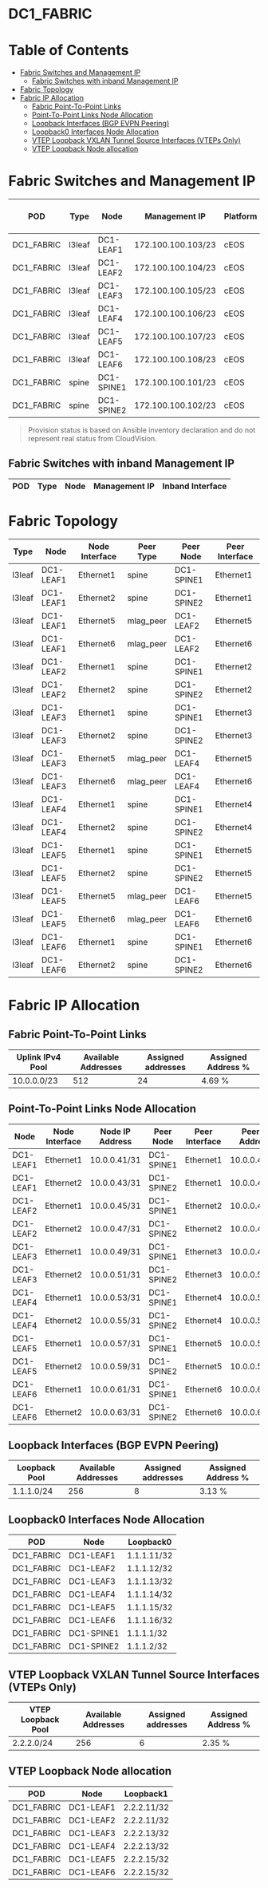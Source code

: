 # DC1_FABRIC

# Table of Contents

- [Fabric Switches and Management IP](#fabric-switches-and-management-ip)
  - [Fabric Switches with inband Management IP](#fabric-switches-with-inband-management-ip)
- [Fabric Topology](#fabric-topology)
- [Fabric IP Allocation](#fabric-ip-allocation)
  - [Fabric Point-To-Point Links](#fabric-point-to-point-links)
  - [Point-To-Point Links Node Allocation](#point-to-point-links-node-allocation)
  - [Loopback Interfaces (BGP EVPN Peering)](#loopback-interfaces-bgp-evpn-peering)
  - [Loopback0 Interfaces Node Allocation](#loopback0-interfaces-node-allocation)
  - [VTEP Loopback VXLAN Tunnel Source Interfaces (VTEPs Only)](#vtep-loopback-vxlan-tunnel-source-interfaces-vteps-only)
  - [VTEP Loopback Node allocation](#vtep-loopback-node-allocation)

# Fabric Switches and Management IP

| POD | Type | Node | Management IP | Platform | Provisioned in CloudVision |
| --- | ---- | ---- | ------------- | -------- | -------------------------- |
| DC1_FABRIC | l3leaf | DC1-LEAF1 | 172.100.100.103/23 | cEOS | Provisioned |
| DC1_FABRIC | l3leaf | DC1-LEAF2 | 172.100.100.104/23 | cEOS | Provisioned |
| DC1_FABRIC | l3leaf | DC1-LEAF3 | 172.100.100.105/23 | cEOS | Provisioned |
| DC1_FABRIC | l3leaf | DC1-LEAF4 | 172.100.100.106/23 | cEOS | Provisioned |
| DC1_FABRIC | l3leaf | DC1-LEAF5 | 172.100.100.107/23 | cEOS | Provisioned |
| DC1_FABRIC | l3leaf | DC1-LEAF6 | 172.100.100.108/23 | cEOS | Provisioned |
| DC1_FABRIC | spine | DC1-SPINE1 | 172.100.100.101/23 | cEOS | Provisioned |
| DC1_FABRIC | spine | DC1-SPINE2 | 172.100.100.102/23 | cEOS | Provisioned |

> Provision status is based on Ansible inventory declaration and do not represent real status from CloudVision.

## Fabric Switches with inband Management IP
| POD | Type | Node | Management IP | Inband Interface |
| --- | ---- | ---- | ------------- | ---------------- |

# Fabric Topology

| Type | Node | Node Interface | Peer Type | Peer Node | Peer Interface |
| ---- | ---- | -------------- | --------- | ----------| -------------- |
| l3leaf | DC1-LEAF1 | Ethernet1 | spine | DC1-SPINE1 | Ethernet1 |
| l3leaf | DC1-LEAF1 | Ethernet2 | spine | DC1-SPINE2 | Ethernet1 |
| l3leaf | DC1-LEAF1 | Ethernet5 | mlag_peer | DC1-LEAF2 | Ethernet5 |
| l3leaf | DC1-LEAF1 | Ethernet6 | mlag_peer | DC1-LEAF2 | Ethernet6 |
| l3leaf | DC1-LEAF2 | Ethernet1 | spine | DC1-SPINE1 | Ethernet2 |
| l3leaf | DC1-LEAF2 | Ethernet2 | spine | DC1-SPINE2 | Ethernet2 |
| l3leaf | DC1-LEAF3 | Ethernet1 | spine | DC1-SPINE1 | Ethernet3 |
| l3leaf | DC1-LEAF3 | Ethernet2 | spine | DC1-SPINE2 | Ethernet3 |
| l3leaf | DC1-LEAF3 | Ethernet5 | mlag_peer | DC1-LEAF4 | Ethernet5 |
| l3leaf | DC1-LEAF3 | Ethernet6 | mlag_peer | DC1-LEAF4 | Ethernet6 |
| l3leaf | DC1-LEAF4 | Ethernet1 | spine | DC1-SPINE1 | Ethernet4 |
| l3leaf | DC1-LEAF4 | Ethernet2 | spine | DC1-SPINE2 | Ethernet4 |
| l3leaf | DC1-LEAF5 | Ethernet1 | spine | DC1-SPINE1 | Ethernet5 |
| l3leaf | DC1-LEAF5 | Ethernet2 | spine | DC1-SPINE2 | Ethernet5 |
| l3leaf | DC1-LEAF5 | Ethernet5 | mlag_peer | DC1-LEAF6 | Ethernet5 |
| l3leaf | DC1-LEAF5 | Ethernet6 | mlag_peer | DC1-LEAF6 | Ethernet6 |
| l3leaf | DC1-LEAF6 | Ethernet1 | spine | DC1-SPINE1 | Ethernet6 |
| l3leaf | DC1-LEAF6 | Ethernet2 | spine | DC1-SPINE2 | Ethernet6 |

# Fabric IP Allocation

## Fabric Point-To-Point Links

| Uplink IPv4 Pool | Available Addresses | Assigned addresses | Assigned Address % |
| ---------------- | ------------------- | ------------------ | ------------------ |
| 10.0.0.0/23 | 512 | 24 | 4.69 % |

## Point-To-Point Links Node Allocation

| Node | Node Interface | Node IP Address | Peer Node | Peer Interface | Peer IP Address |
| ---- | -------------- | --------------- | --------- | -------------- | --------------- |
| DC1-LEAF1 | Ethernet1 | 10.0.0.41/31 | DC1-SPINE1 | Ethernet1 | 10.0.0.40/31 |
| DC1-LEAF1 | Ethernet2 | 10.0.0.43/31 | DC1-SPINE2 | Ethernet1 | 10.0.0.42/31 |
| DC1-LEAF2 | Ethernet1 | 10.0.0.45/31 | DC1-SPINE1 | Ethernet2 | 10.0.0.44/31 |
| DC1-LEAF2 | Ethernet2 | 10.0.0.47/31 | DC1-SPINE2 | Ethernet2 | 10.0.0.46/31 |
| DC1-LEAF3 | Ethernet1 | 10.0.0.49/31 | DC1-SPINE1 | Ethernet3 | 10.0.0.48/31 |
| DC1-LEAF3 | Ethernet2 | 10.0.0.51/31 | DC1-SPINE2 | Ethernet3 | 10.0.0.50/31 |
| DC1-LEAF4 | Ethernet1 | 10.0.0.53/31 | DC1-SPINE1 | Ethernet4 | 10.0.0.52/31 |
| DC1-LEAF4 | Ethernet2 | 10.0.0.55/31 | DC1-SPINE2 | Ethernet4 | 10.0.0.54/31 |
| DC1-LEAF5 | Ethernet1 | 10.0.0.57/31 | DC1-SPINE1 | Ethernet5 | 10.0.0.56/31 |
| DC1-LEAF5 | Ethernet2 | 10.0.0.59/31 | DC1-SPINE2 | Ethernet5 | 10.0.0.58/31 |
| DC1-LEAF6 | Ethernet1 | 10.0.0.61/31 | DC1-SPINE1 | Ethernet6 | 10.0.0.60/31 |
| DC1-LEAF6 | Ethernet2 | 10.0.0.63/31 | DC1-SPINE2 | Ethernet6 | 10.0.0.62/31 |

## Loopback Interfaces (BGP EVPN Peering)

| Loopback Pool | Available Addresses | Assigned addresses | Assigned Address % |
| ------------- | ------------------- | ------------------ | ------------------ |
| 1.1.1.0/24 | 256 | 8 | 3.13 % |

## Loopback0 Interfaces Node Allocation

| POD | Node | Loopback0 |
| --- | ---- | --------- |
| DC1_FABRIC | DC1-LEAF1 | 1.1.1.11/32 |
| DC1_FABRIC | DC1-LEAF2 | 1.1.1.12/32 |
| DC1_FABRIC | DC1-LEAF3 | 1.1.1.13/32 |
| DC1_FABRIC | DC1-LEAF4 | 1.1.1.14/32 |
| DC1_FABRIC | DC1-LEAF5 | 1.1.1.15/32 |
| DC1_FABRIC | DC1-LEAF6 | 1.1.1.16/32 |
| DC1_FABRIC | DC1-SPINE1 | 1.1.1.1/32 |
| DC1_FABRIC | DC1-SPINE2 | 1.1.1.2/32 |

## VTEP Loopback VXLAN Tunnel Source Interfaces (VTEPs Only)

| VTEP Loopback Pool | Available Addresses | Assigned addresses | Assigned Address % |
| --------------------- | ------------------- | ------------------ | ------------------ |
| 2.2.2.0/24 | 256 | 6 | 2.35 % |

## VTEP Loopback Node allocation

| POD | Node | Loopback1 |
| --- | ---- | --------- |
| DC1_FABRIC | DC1-LEAF1 | 2.2.2.11/32 |
| DC1_FABRIC | DC1-LEAF2 | 2.2.2.11/32 |
| DC1_FABRIC | DC1-LEAF3 | 2.2.2.13/32 |
| DC1_FABRIC | DC1-LEAF4 | 2.2.2.13/32 |
| DC1_FABRIC | DC1-LEAF5 | 2.2.2.15/32 |
| DC1_FABRIC | DC1-LEAF6 | 2.2.2.15/32 |

